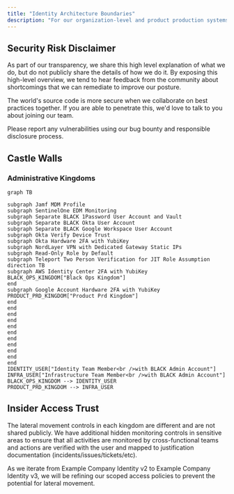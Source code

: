 ```yaml
---
title: "Identity Architecture Boundaries"
description: "For our organization-level and product production systems access, we use paranoia-level defense in depth for device, user, permission, and lateral movement assurance. This page describes how the Identity Team uses a variety of mechanisms and tools to secure our castle wall boundaries."
---
```


## Security Risk Disclaimer

As part of our transparency, we share this high level explanation of what we do, but do not publicly share the details of how we do it. By exposing this high-level overview, we tend to hear feedback from the community about shortcomings that we can remediate to improve our posture.

The world's source code is more secure when we collaborate on best practices together. If you are able to penetrate this, we'd love to talk to you about joining our team.

Please report any vulnerabilities using our bug bounty and responsible disclosure process.

## Castle Walls

### Administrative Kingdoms

```mermaid
graph TB

subgraph Jamf MDM Profile
subgraph SentinelOne EDM Monitoring
subgraph Separate BLACK 1Password User Account and Vault
subgraph Separate BLACK Okta User Account
subgraph Separate BLACK Google Workspace User Account
subgraph Okta Verify Device Trust
subgraph Okta Hardware 2FA with YubiKey
subgraph NordLayer VPN with Dedicated Gateway Static IPs
subgraph Read-Only Role by Default
subgraph Teleport Two Person Verification for JIT Role Assumption
direction TB
subgraph AWS Identity Center 2FA with YubiKey
BLACK_OPS_KINGDOM["Black Ops Kingdom"]
end
subgraph Google Account Hardware 2FA with YubiKey
PRODUCT_PRD_KINGDOM["Product Prd Kingdom"]
end
end
end
end
end
end
end
end
end
end
end
IDENTITY_USER["Identity Team Member<br />with BLACK Admin Account"]
INFRA_USER["Infrastructure Team Member<br />with BLACK Admin Account"]
BLACK_OPS_KINGDOM --> IDENTITY_USER
PRODUCT_PRD_KINGDOM --> INFRA_USER
```

## Insider Access Trust

The lateral movement controls in each kingdom are different and are not shared publicly. We have additional hidden monitoring controls in sensitive areas to ensure that all activities are monitored by cross-functional teams and actions are verified with the user and mapped to justification documentation (incidents/issues/tickets/etc).

As we iterate from Example Company Identity v2 to Example Company Identity v3, we will be refining our scoped access policies to prevent the potential for lateral movement.
